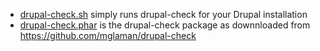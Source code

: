 * [drupal-check.sh](https://github.com/sdemi/drupal-docs/blob/master/assets/drupal-check.sh) simply runs drupal-check for your Drupal installation
* [drupal-check.phar](https://github.com/sdemi/drupal-docs/blob/master/assets/drupal-check.phar) is the drupal-check package as downnloaded from https://github.com/mglaman/drupal-check

